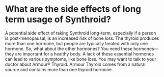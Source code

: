# What are the side effects of long term usage of Synthroid?

A potential side effect of taking Synthroid long-term, especially if a person is post-menopausal, is an increased risk of bone loss. The thyroid produces more than one hormone, but people are typically treated with only one hormone. So, what about the other hormones? You need these hormones—they are important for a healthy body. A lack of these essential hormones can lead to various symptoms, like bone loss. You may want to talk to your doctor about Armour® Thyroid. Armour Thyroid comes from a natural source and contains more than one thyroid hormone.
